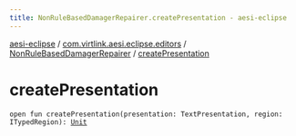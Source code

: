 ```yaml
---
title: NonRuleBasedDamagerRepairer.createPresentation - aesi-eclipse
---
```


[aesi-eclipse](../../index.html) / [com.virtlink.aesi.eclipse.editors](../index.html) / [NonRuleBasedDamagerRepairer](index.html) / [createPresentation](.)

# createPresentation

`open fun createPresentation(presentation: TextPresentation, region: ITypedRegion): `[`Unit`](https://kotlinlang.org/api/latest/jvm/stdlib/kotlin/-unit/index.html)